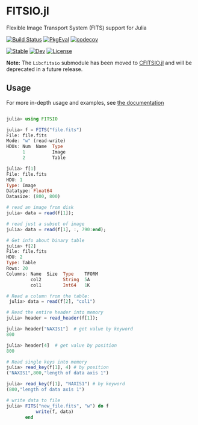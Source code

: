 FITSIO.jl
=========

Flexible Image Transport System (FITS) support for Julia


[![Build Status](https://github.com/juliaastro/FITSIO.jl/workflows/CI/badge.svg?branch=master)](https://github.com/juliaastro/FITSIO.jl/actions)
[![PkgEval](https://juliaci.github.io/NanosoldierReports/pkgeval_badges/F/FITSIO.svg)](https://juliaci.github.io/NanosoldierReports/pkgeval_badges/report.html)
[![codecov](https://codecov.io/gh/juliaastro/fitsio.jl/branch/master/graph/badge.svg?token=SA9EG0z8pt)](https://codecov.io/gh/juliaastro/fitsio.jl)


[![Stable](https://img.shields.io/badge/docs-stable-blue.svg)](http://juliaastro.github.io/FITSIO.jl/stable/)
[![Dev](https://img.shields.io/badge/docs-dev-blue.svg)](http://juliaastro.github.io/FITSIO.jl/dev/)
[![License](https://img.shields.io/badge/License-MIT-yellow.svg)](https://opensource.org/licenses/MIT)

**Note:** The `Libcfitsio` submodule has been moved to [CFITSIO.jl](https://github.com/JuliaAstro/CFITSIO.jl) and will be deprecated in a future release.


## Usage

For more in-depth usage and examples, see [the documentation](http://juliaastro.github.io/FITSIO.jl/stable/)

```julia

julia> using FITSIO

julia> f = FITS("file.fits")
File: file.fits
Mode: "w" (read-write)
HDUs: Num  Name  Type
      1          Image
      2          Table

julia> f[1]
File: file.fits
HDU: 1
Type: Image
Datatype: Float64
Datasize: (800, 800)

# read an image from disk
julia> data = read(f[1]);  

# read just a subset of image
julia> data = read(f[1], :, 790:end);  

# Get info about binary table
julia> f[2]
File: file.fits
HDU: 2
Type: Table
Rows: 20
Columns: Name  Size  Type    TFORM  
         col2        String  5A     
         col1        Int64   1K     

# Read a column from the table:
 julia> data = read(f[2], "col1")

# Read the entire header into memory
julia> header = read_header(f[1]);

julia> header["NAXIS1"]  # get value by keyword
800

julia> header[4]  # get value by position
800

# Read single keys into memory
julia> read_key(f[1], 4) # by position
("NAXIS1",800,"length of data axis 1")

julia> read_key(f[1], "NAXIS1") # by keyword
(800,"length of data axis 1")

# write data to file
julia> FITS("new_file.fits", "w") do f
           write(f, data)
       end
```
